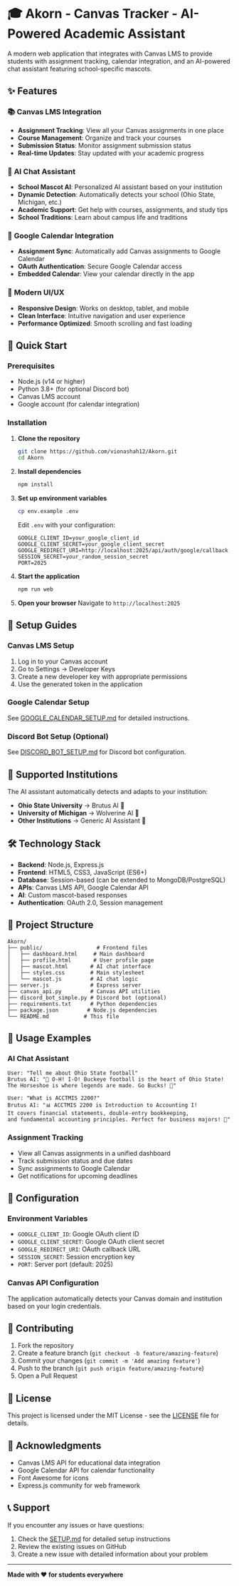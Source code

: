 # 🎓 Akorn - Canvas Tracker - AI-Powered Academic Assistant

A modern web application that integrates with Canvas LMS to provide students with assignment tracking, calendar integration, and an AI-powered chat assistant featuring school-specific mascots.

## ✨ Features

### 📚 **Canvas LMS Integration**
- **Assignment Tracking**: View all your Canvas assignments in one place
- **Course Management**: Organize and track your courses
- **Submission Status**: Monitor assignment submission status
- **Real-time Updates**: Stay updated with your academic progress

### 🤖 **AI Chat Assistant**
- **School Mascot AI**: Personalized AI assistant based on your institution
- **Dynamic Detection**: Automatically detects your school (Ohio State, Michigan, etc.)
- **Academic Support**: Get help with courses, assignments, and study tips
- **School Traditions**: Learn about campus life and traditions

### 📅 **Google Calendar Integration**
- **Assignment Sync**: Automatically add Canvas assignments to Google Calendar
- **OAuth Authentication**: Secure Google Calendar access
- **Embedded Calendar**: View your calendar directly in the app

### 🎨 **Modern UI/UX**
- **Responsive Design**: Works on desktop, tablet, and mobile
- **Clean Interface**: Intuitive navigation and user experience
- **Performance Optimized**: Smooth scrolling and fast loading

## 🚀 Quick Start

### Prerequisites
- Node.js (v14 or higher)
- Python 3.8+ (for optional Discord bot)
- Canvas LMS account
- Google account (for calendar integration)

### Installation

1. **Clone the repository**
   ```bash
   git clone https://github.com/vionashah12/Akorn.git
   cd Akorn
   ```

2. **Install dependencies**
   ```bash
   npm install
   ```

3. **Set up environment variables**
   ```bash
   cp env.example .env
   ```
   Edit `.env` with your configuration:
   ```env
   GOOGLE_CLIENT_ID=your_google_client_id
   GOOGLE_CLIENT_SECRET=your_google_client_secret
   GOOGLE_REDIRECT_URI=http://localhost:2025/api/auth/google/callback
   SESSION_SECRET=your_random_session_secret
   PORT=2025
   ```

4. **Start the application**
   ```bash
   npm run web
   ```

5. **Open your browser**
   Navigate to `http://localhost:2025`

## 📖 Setup Guides

### Canvas LMS Setup
1. Log in to your Canvas account
2. Go to Settings → Developer Keys
3. Create a new developer key with appropriate permissions
4. Use the generated token in the application

### Google Calendar Setup
See [GOOGLE_CALENDAR_SETUP.md](GOOGLE_CALENDAR_SETUP.md) for detailed instructions.

### Discord Bot Setup (Optional)
See [DISCORD_BOT_SETUP.md](DISCORD_BOT_SETUP.md) for Discord bot configuration.

## 🏫 Supported Institutions

The AI assistant automatically detects and adapts to your institution:

- **Ohio State University** → Brutus AI 🏈
- **University of Michigan** → Wolverine AI 🐺
- **Other Institutions** → Generic AI Assistant 🤖

## 🛠️ Technology Stack

- **Backend**: Node.js, Express.js
- **Frontend**: HTML5, CSS3, JavaScript (ES6+)
- **Database**: Session-based (can be extended to MongoDB/PostgreSQL)
- **APIs**: Canvas LMS API, Google Calendar API
- **AI**: Custom mascot-based responses
- **Authentication**: OAuth 2.0, Session management

## 📁 Project Structure

```
Akorn/
├── public/                 # Frontend files
│   ├── dashboard.html     # Main dashboard
│   ├── profile.html       # User profile page
│   ├── mascot.html       # AI chat interface
│   ├── styles.css        # Main stylesheet
│   └── mascot.js         # AI chat logic
├── server.js             # Express server
├── canvas_api.py         # Canvas API utilities
├── discord_bot_simple.py # Discord bot (optional)
├── requirements.txt      # Python dependencies
├── package.json         # Node.js dependencies
└── README.md           # This file
```

## 🎯 Usage Examples

### AI Chat Assistant
```
User: "Tell me about Ohio State football"
Brutus AI: "🏈 O-H! I-O! Buckeye football is the heart of Ohio State! 
The Horseshoe is where legends are made. Go Bucks! 🌰"

User: "What is ACCTMIS 2200?"
Brutus AI: "📊 ACCTMIS 2200 is Introduction to Accounting I! 
It covers financial statements, double-entry bookkeeping, 
and fundamental accounting principles. Perfect for business majors! 💼"
```

### Assignment Tracking
- View all Canvas assignments in a unified dashboard
- Track submission status and due dates
- Sync assignments to Google Calendar
- Get notifications for upcoming deadlines

## 🔧 Configuration

### Environment Variables
- `GOOGLE_CLIENT_ID`: Google OAuth client ID
- `GOOGLE_CLIENT_SECRET`: Google OAuth client secret
- `GOOGLE_REDIRECT_URI`: OAuth callback URL
- `SESSION_SECRET`: Session encryption key
- `PORT`: Server port (default: 2025)

### Canvas API Configuration
The application automatically detects your Canvas domain and institution based on your login credentials.

## 🤝 Contributing

1. Fork the repository
2. Create a feature branch (`git checkout -b feature/amazing-feature`)
3. Commit your changes (`git commit -m 'Add amazing feature'`)
4. Push to the branch (`git push origin feature/amazing-feature`)
5. Open a Pull Request

## 📝 License

This project is licensed under the MIT License - see the [LICENSE](LICENSE) file for details.

## 🙏 Acknowledgments

- Canvas LMS API for educational data integration
- Google Calendar API for calendar functionality
- Font Awesome for icons
- Express.js community for web framework

## 📞 Support

If you encounter any issues or have questions:

1. Check the [SETUP.md](SETUP.md) for detailed setup instructions
2. Review the existing issues on GitHub
3. Create a new issue with detailed information about your problem

---

**Made with ❤️ for students everywhere**
